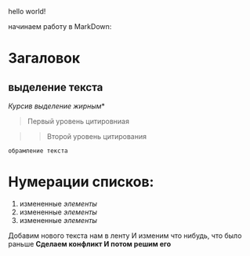 hello world!

начинаем работу в MarkDown:

# Загаловок

## выделение текста

*Курсив*
*выделение жирным**

> Первый уровень цитировниая

>> Второй уровень цитирования

``
обрамление текста
``

# Нумерации списков:
1. измененные *элементы*
2. измененные *элементы*
3. измененные *элементы*

Добавим нового текста нам в ленту
И изменим что нибудь, что было раньше
**Сделаем конфликт 
И потом решим его**